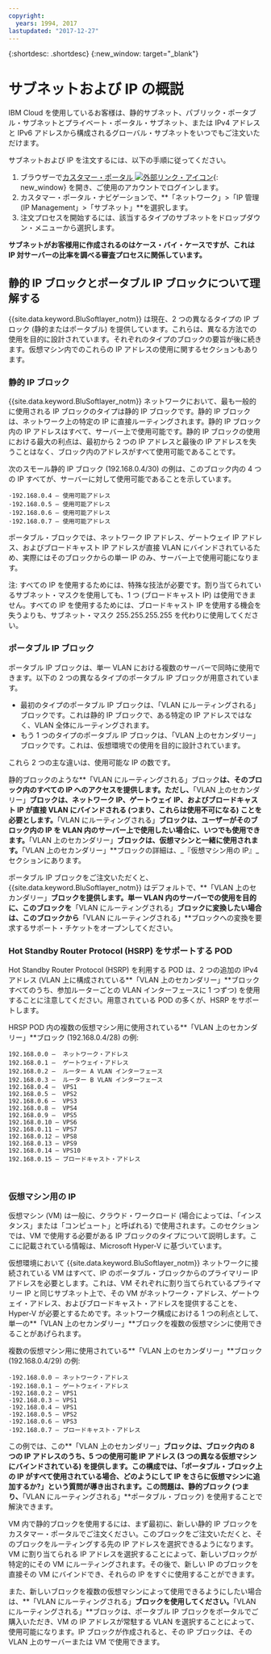 ```yaml
---
copyright:
  years: 1994, 2017
lastupdated: "2017-12-27"
---
```

{:shortdesc: .shortdesc}
{:new_window: target="_blank"}

# サブネットおよび IP の概説

IBM Cloud を使用しているお客様は、静的サブネット、パブリック・ポータブル・サブネットとプライベート・ポータル・サブネット、または IPv4 アドレスと IPv6 アドレスから構成されるグローバル・サブネットをいつでもご注文いただけます。 

サブネットおよび IP を注文するには、以下の手順に従ってください。

1. ブラウザーで[カスタマー・ポータル ![外部リンク・アイコン](../../icons/launch-glyph.svg "外部リンク・アイコン")](https://control.softlayer.com/){: new_window} を開き、ご使用のアカウントでログインします。
2. カスタマー・ポータル・ナビゲーションで、**「ネットワーク」>「IP 管理 (IP Management」>「サブネット」**を選択します。
3. 注文プロセスを開始するには、該当するタイプのサブネットをドロップダウン・メニューから選択します。 

**サブネットがお客様用に作成されるのはケース・バイ・ケースですが、これは IP 対サーバーの比率を調べる審査プロセスに関係しています。**

## 静的 IP ブロックとポータブル IP ブロックについて理解する
{{site.data.keyword.BluSoftlayer_notm}} は現在、2 つの異なるタイプの IP ブロック (静的またはポータブル) を提供しています。これらは、異なる方法での使用を目的に設計されています。それぞれのタイプのブロックの要旨が後に続きます。仮想マシン内でのこれらの IP アドレスの使用に関するセクションもあります。
### 静的 IP ブロック
{{site.data.keyword.BluSoftlayer_notm}} ネットワークにおいて、最も一般的に使用される IP ブロックのタイプは静的 IP ブロックです。静的 IP ブロックは、ネットワーク上の特定の IP に直接ルーティングされます。静的 IP ブロック内の IP アドレスはすべて、サーバー上で使用可能です。静的 IP ブロックの使用における最大の利点は、最初から 2 つの IP アドレスと最後の IP アドレスを失うことはなく、ブロック内のアドレスがすべて使用可能であることです。 

次のスモール静的 IP ブロック (192.168.0.4/30) の例は、このブロック内の 4 つの IP すべてが、サーバーに対して使用可能であることを示しています。
```
·192.168.0.4 – 使用可能アドレス
·192.168.0.5 – 使用可能アドレス
·192.168.0.6 – 使用可能アドレス
·192.168.0.7 – 使用可能アドレス
```
ポータブル・ブロックでは、ネットワーク IP アドレス、ゲートウェイ IP アドレス、およびブロードキャスト IP アドレスが直接 VLAN にバインドされているため、実際にはそのブロックからの単一 IP のみ、サーバー上で使用可能になります。

注: すべての IP を使用するためには、特殊な技法が必要です。割り当てられているサブネット・マスクを使用しても、1 つ (ブロードキャスト IP) は使用できません。すべての IP を使用するためには、ブロードキャスト IP を使用する機会を失うよりも、サブネット・マスク 255.255.255.255 を代わりに使用してください。

### ポータブル IP ブロック
ポータブル IP ブロックは、単一 VLAN における複数のサーバーで同時に使用できます。以下の 2 つの異なるタイプのポータブル IP ブロックが用意されています。

 * 最初のタイプのポータブル IP ブロックは、「VLAN にルーティングされる」ブロックです。これは静的 IP ブロックで、ある特定の IP アドレスではなく、VLAN 全体にルーティングされます。
 * もう 1 つのタイプのポータブル IP ブロックは、「VLAN 上のセカンダリー」ブロックです。これは、仮想環境での使用を目的に設計されています。
 
これら 2 つの主な違いは、使用可能な IP の数です。 

静的ブロックのような**「VLAN にルーティングされる」ブロック**は、そのブロック内のすべての IP へのアクセスを提供します。ただし、**「VLAN 上のセカンダリー」**ブロックは、ネットワーク IP、ゲートウェイ IP、およびブロードキャスト IP が直接 VLAN にバインドされる (つまり、これらは使用不可になる) ことを必要とします。**「VLAN にルーティングされる」**ブロックは、ユーザーがそのブロック内の IP を VLAN 内のサーバー上で使用したい場合に、いつでも使用できます。**「VLAN 上のセカンダリー」**ブロックは、仮想マシンと一緒に使用されます。**「VLAN 上のセカンダリー」**ブロックの詳細は、_『仮想マシン用の IP』_セクションにあります。

ポータブル IP ブロックをご注文いただくと、{{site.data.keyword.BluSoftlayer_notm}} はデフォルトで、**「VLAN 上のセカンダリー」**ブロックを提供します。単一 VLAN 内のサーバーでの使用を目的に、このブロックを**「VLAN にルーティングされる」**ブロックに変換したい場合は、このブロックから**「VLAN にルーティングされる」**ブロックへの変換を要求するサポート・チケットをオープンしてください。

### Hot Standby Router Protocol (HSRP) をサポートする POD

Hot Standby Router Protocol (HSRP) を利用する POD は、2 つの追加の IPv4 アドレス (VLAN 上に構成されている**「VLAN 上のセカンダリー」**ブロックすべてのうち、参加ルーターごとの VLAN インターフェースに 1 つずつ) を使用することに注意してください。用意されている POD の多くが、HSRP をサポートします。

HRSP POD 内の複数の仮想マシン用に使用されている**「VLAN 上のセカンダリー」**ブロック (192.168.0.4/28) の例:
```
192.168.0.0 –  ネットワーク・アドレス
192.168.0.1 –  ゲートウェイ・アドレス
192.168.0.2 –  ルーター A VLAN インターフェース
192.168.0.3 –  ルーター B VLAN インターフェース
192.168.0.4 –  VPS1
192.168.0.5 –  VPS2
192.168.0.6 –  VPS3
192.168.0.8 –  VPS4
192.168.0.9 –  VPS5
192.168.0.10 – VPS6
192.168.0.11 – VPS7
192.168.0.12 – VPS8
192.168.0.13 – VPS9
192.168.0.14 – VPS10
192.168.0.15 – ブロードキャスト・アドレス
```
 
### 仮想マシン用の IP
仮想マシン (VM) は一般に、クラウド・ワークロード (場合によっては、「インスタンス」または「コンピュート」と呼ばれる) で使用されます。このセクションでは、VM で使用する必要がある IP ブロックのタイプについて説明します。ここに記載されている情報は、Microsoft Hyper-V に基づいています。

仮想環境において {{site.data.keyword.BluSoftlayer_notm}} ネットワークに接続されている VM はすべて、IP のポータブル・ブロックからのプライマリー IP アドレスを必要とします。これは、VM それぞれに割り当てられているプライマリー IP と同じサブネット上で、その VM がネットワーク・アドレス、ゲートウェイ・アドレス、およびブロードキャスト・アドレスを提供することを、Hyper-V が必要とするためです。ネットワーク構成における 1 つの利点として、単一の**「VLAN 上のセカンダリー」**ブロックを複数の仮想マシンに使用できることがあげられます。 

複数の仮想マシン用に使用されている**「VLAN 上のセカンダリー」**ブロック (192.168.0.4/29) の例:
```
·192.168.0.0 – ネットワーク・アドレス
·192.168.0.1 – ゲートウェイ・アドレス
·192.168.0.2 – VPS1
·192.168.0.3 – VPS1
·192.168.0.4 – VPS1
·192.168.0.5 – VPS2
·192.168.0.6 – VPS3
·192.168.0.7 – ブロードキャスト・アドレス
```
この例では、この**「VLAN 上のセカンダリー」**ブロックは、ブロック内の 8 つの IP アドレスのうち、5 つの使用可能 IP アドレス (3 つの異なる仮想マシンにバインドされている) を提供します。この構成では、「ポータブル・ブロック上の IP がすべて使用されている場合、どのようにして IP をさらに仮想マシンに追加するか?」という質問が導き出されます。この問題は、静的ブロック (つまり、**「VLAN にルーティングされる」**ポータブル・ブロック) を使用することで解決できます。

VM 内で静的ブロックを使用するには、まず最初に、新しい静的 IP ブロックをカスタマー・ポータルでご注文ください。このブロックをご注文いただくと、そのブロックをルーティングする先の IP アドレスを選択できるようになります。VM に割り当てられる IP アドレスを選択することによって、新しいブロックが特定的にその VM にルーティングされます。その後で、新しい IP のブロックを直接その VM にバインドでき、それらの IP をすぐに使用することができます。

また、新しいブロックを複数の仮想マシンによって使用できるようにしたい場合は、**「VLAN にルーティングされる」**ブロックを使用してください。**「VLAN にルーティングされる」**ブロックは、ポータブル IP ブロックをポータルでご購入いただき、VM の IP アドレスが常駐する VLAN を選択することによって、使用可能になります。IP ブロックが作成されると、その IP ブロックは、その VLAN 上のサーバーまたは VM で使用できます。
